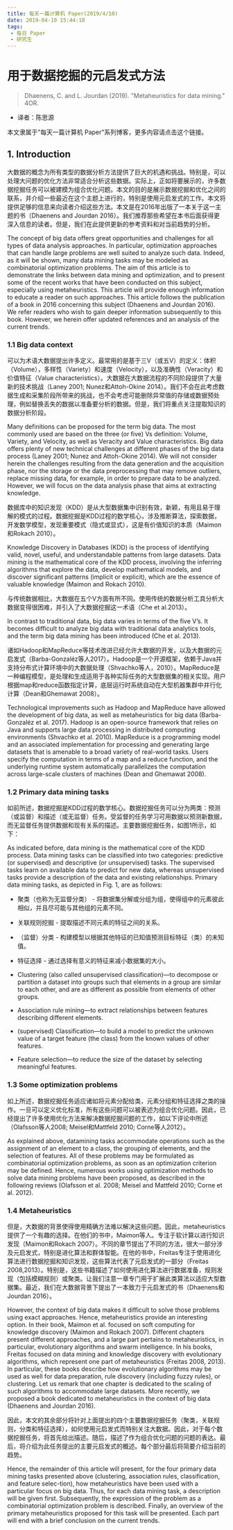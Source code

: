 ```yaml
---
title: 每天一篇计算机 Paper(2019/4/10)
date: 2019-04-10 15:44:18
tags: 
 - 每日 Paper
 - 研究生
---
```


# 用于数据挖掘的元启发式方法

> Dhaenens, C. and L. Jourdan (2019). "Metaheuristics for data mining." 4OR.
- 译者：陈思源

本文隶属于"每天一篇计算机 Paper"系列博客，更多内容请点击这个链接。

## 1. Introduction

大数据的概念为所有类型的数据分析方法提供了巨大的机遇和挑战。特别是，可以处理大问题的优化方法非常适合分析这些数据。实际上，正如将要展示的，许多数据挖掘任务可以被建模为组合优化问题。本文的目的是展示数据挖掘和优化之间的联系，并介绍一些最近在这个主题上进行的，特别是使用元启发式的工作。本文将提供足够的信息来向读者介绍这些方法。本文是在2016年出版了一本关于这一主题的书（Dhaenens and Jourdan 2016）。我们推荐那些希望在本书后面获得更深入信息的读者。但是，我们在此提供更新的参考资料和对当前趋势的分析。

The concept of big data offers great opportunities and challenges for all types of data analysis approaches. In particular, optimization approaches that can handle large problems are well suited to analyze such data. Indeed, as it will be shown, many data mining tasks may be modeled as combinatorial optimization problems. The aim of this article is to demonstrate the links between data mining and optimization, and to present some of the recent works that have been conducted on this subject, especially using metaheuristics. This article will provide enough information to educate a reader on such approaches. This article follows the publication of a book in 2016 concerning this subject (Dhaenens and Jourdan 2016). We refer readers who wish to gain deeper information subsequently to this book. However, we herein offer updated references and an analysis of the current trends.

### 1.1 Big data context

可以为术语大数据提出许多定义。最常用的是基于三V（或五V）的定义：体积（Volume），多样性（Variety）和速度（Velocity），以及准确性（Veracity）和价值特征（Value characteristics）。大数据在大数据流程的不同阶段提供了大量新的技术挑战（Laney 2001; Nunez和Attoh-Okine 2014）。我们不会在此考虑数据生成和采集阶段所带来的挑战，也不会考虑可能删除异常值的存储或数据预处理，例如替换丢失的数据以准备要分析的数据。但是，我们将重点关注提取知识的数据分析阶段。

Many definitions can be proposed for the term big data. The most commonly used are based on the three (or five) Vs definition: Volume, Variety, and Velocity, as well as Veracity and Value characteristics. Big data offers plenty of new technical challenges at different phases of the big data process (Laney 2001; Nunez and Attoh-Okine 2014). We will not consider herein the challenges resulting from the data generation and the acquisition phase, nor the storage or the data preprocessing that may remove outliers, replace missing data, for example, in order to prepare data to be analyzed. However, we will focus on the data analysis phase that aims at extracting knowledge. 

数据库中的知识发现（KDD）是从大型数据集中识别有效，新颖，有用且易于理解的模式的过程。数据挖掘是KDD过程的数学核心，涉及推断算法，探索数据，开发数学模型，发现重要模式（隐式或显式），这是有价值知识的本质（Maimon和Rokach 2010）。

Knowledge Discovery in Databases (KDD) is the process of identifying valid, novel, useful, and understandable patterns from large datasets. Data mining is the mathematical core of the KDD process, involving the inferring algorithms that explore the data, develop mathematical models, and discover significant patterns (implicit or explicit), which are the essence of valuable knowledge (Maimon and Rokach 2010).

与传统数据相比，大数据在五个V方面有所不同。使用传统的数据分析工具分析大数据变得很困难，并引入了大数据挖掘这一术语（Che et al.2013）。

In contrast to traditional data, big data varies in terms of the five V’s. It becomes difficult to analyze big data with traditional data analytics tools, and the term big data mining has been introduced (Che et al. 2013). 

诸如Hadoop和MapReduce等技术改进已经允许大数据的开发，以及大数据的元启发式（Barba-Gonzaléz等人2017）。Hadoop是一个开源框架，依赖于Java并支持分布式计算环境中的大数据处理（Shvachko等人，2010）。MapReduce是一种编程模型，是处理和生成适用于各种实际任务的大型数据集的相关实现。用户根据map和reduce函数指定计算，底层运行时系统自动在大型机器集群中并行化计算（Dean和Ghemawat 2008）。

Technological improvements such as Hadoop and MapReduce have allowed the development of big data, as well as metaheuristics for big data (Barba-Gonzaléz et al. 2017). Hadoop is an open-source framework that relies on Java and supports large data processing in distributed computing environments (Shvachko et al. 2010). MapReduce is a programming model and an associated implementation for processing and generating large datasets that is amenable to a broad variety of real-world tasks. Users specify the computation in terms of a map and a reduce function, and the underlying runtime system automatically parallelizes the computation across large-scale clusters of machines (Dean and Ghemawat 2008).

### 1.2 Primary data mining tasks

如前所述，数据挖掘是KDD过程的数学核心。数据挖掘任务可以分为两类：预测（或监督）和描述（或无监督）任务。受监督的任务学习可用数据以预测新数据，而无监督任务提供数据和现有关系的描述。主要数据挖掘任务，如图1所示，如下：

As indicated before, data mining is the mathematical core of the KDD process. Data mining tasks can be classified into two categories: predictive (or supervised) and descriptive (or unsupervised) tasks. The supervised tasks learn on available data to predict for new data, whereas unsupervised tasks provide a description of the data and existing relationships. Primary data mining tasks, as depicted in Fig. 1, are as follows: 

- 聚类（也称为无监督分类） - 将数据集分解或分组为组，使得组中的元素彼此相似，并且尽可能与其他组的元素不同。
- 关联规则挖掘 - 提取描述不同元素的特征之间的关系。
- （监督）分类 - 构建模型以根据其他特征的已知值预测目标特征（类）的未知值。
- 特征选择 - 通过选择有意义的特征来减小数据集的大小。

- Clustering (also called unsupervised classification)—to decompose or partition a dataset into groups such that elements in a group are similar to each other, and are as different as possible from elements of other groups.
- Association rule mining—to extract relationships between features describing different elements.
- (supervised) Classification—to build a model to predict the unknown value of a target feature (the class) from the known values of other features.
- Feature selection—to reduce the size of the dataset by selecting meaningful features.

### 1.3 Some optimization problems

如上所述，数据挖掘任务适应诸如将元素分配给类，元素分组和特征选择之类的操作。一旦可以定义优化标准，所有这些问题可以被表述为组合优化问题。因此，已经提出了许多使用优化方法来解决数据挖掘问题的工作，如以下评论中所述（Olafsson等人2008; Meisel和Mattfeld 2010; Corne等人2012）。

As explained above, datamining tasks accommodate operations such as the assignment of an element to a class, the grouping of elements, and the selection of features. All of these problems may be formulated as combinatorial optimization problems, as soon as an optimization criterion may be defined. Hence, numerous works using optimization methods to solve data mining problems have been proposed, as described in the following reviews (Olafsson et al. 2008; Meisel and Mattfeld 2010; Corne et al. 2012).

### 1.4 Metaheuristics

但是，大数据的背景使得使用精确方法难以解决这些问题。因此，metaheuristics提供了一个有趣的选择。在他们的书中，Maimon等人。专注于软计算以进行知识发现（Maimon和Rokach 2007）。不同的章节提出了不同的方法，很大一部分涉及元启发式，特别是进化算法和群体智能。在他的书中，Freitas专注于使用进化算法进行数据挖掘和知识发现，这些算法代表了元启发式的一部分（Freitas 2008,2013）。特别是，这些书籍描述了如何使用进化算法进行数据准备，规则发现（包括模糊规则）或聚类。让我们注意一章专门用于扩展此类算法以适应大型数据集。最近，我们在大数据背景下提出了一本致力于元启发式的书（Dhaenens和Jourdan 2016）。

However, the context of big data makes it difficult to solve those problems using exact approaches. Hence, metaheuristics provide an interesting option. In their book, Maimon et al. focused on soft computing for knowledge discovery (Maimon and Rokach 2007). Different chapters present different approaches, and a large part pertains to metaheuristics, in particular, evolutionary algorithms and swarm intelligence. In his books, Freitas focused on data mining and knowledge discovery with evolutionary algorithms, which represent one part of metaheuristics (Freitas 2008, 2013). In particular, these books describe how evolutionary algorithms may be used as well for data preparation, rule discovery (including fuzzy rules), or clustering. Let us remark that one chapter is dedicated to the scaling of such algorithms to accommodate large datasets. More recently, we proposed a book dedicated to metaheuristics in the context of big data (Dhaenens and Jourdan 2016). 

因此，本文的其余部分将针对上面提出的四个主要数据挖掘任务（聚类，关联规则，分类和特征选择），如何使用元启发式而特别关注大数据。因此，对于每个数据挖掘任务，将首先给出描述。随后，描述了作为组合优化问题的问题的表达。最后，将介绍为此任务提出的主要元启发式的概述。每个部分最后将简要介绍当前的趋势。

Hence, the remainder of this article will present, for the four primary data mining tasks presented above (clustering, association rules, classification, and feature selec-tion), how metaheuristics have been used with a particular focus on big data. Thus, for each data mining task, a description will be given first. Subsequently, the expression of the problem as a combinatorial optimization problem is described. Finally, an overview of the primary metaheuristics proposed for this task will be presented. Each part will end with a brief conclusion on the current trends.